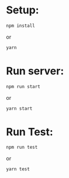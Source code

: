 # Setup:
```bash
npm install
```
or
```bash
yarn
```
# Run server:
```bash
npm run start
```
or
```bash
yarn start
```

# Run Test: 
```bash
npm run test
```
or
```bash
yarn test
```